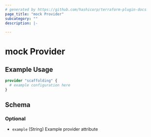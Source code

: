 ```yaml
---
# generated by https://github.com/hashicorp/terraform-plugin-docs
page_title: "mock Provider"
subcategory: ""
description: |-
  
---
```


# mock Provider



## Example Usage

```terraform
provider "scaffolding" {
  # example configuration here
}
```

<!-- schema generated by tfplugindocs -->
## Schema

### Optional

- `example` (String) Example provider attribute
